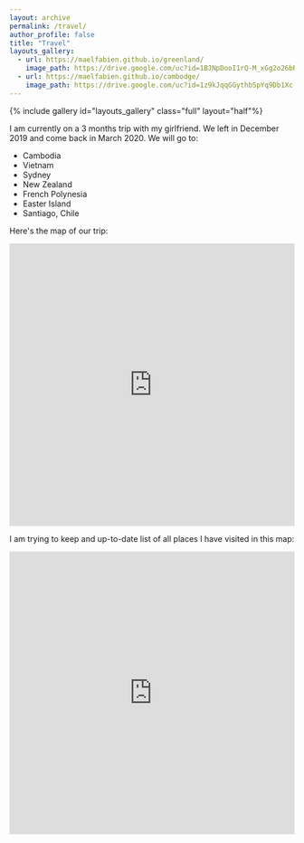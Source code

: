 ```yaml
---
layout: archive
permalink: /travel/
author_profile: false
title: "Travel"
layouts_gallery:
  - url: https://maelfabien.github.io/greenland/
    image_path: https://drive.google.com/uc?id=1BJNpDooI1rQ-M_xGg2o26bR8v-aPZkzY
  - url: https://maelfabien.github.io/cambodge/
    image_path: https://drive.google.com/uc?id=1z9kJqqGGythbSpYq9Db1Xc-5Mw7s6AA_
---
```


{% include gallery id="layouts_gallery" class="full" layout="half"%}

I am currently on a 3 months trip with my girlfriend. We left in December 2019 and come back in March 2020. We will go to:
- Cambodia
- Vietnam
- Sydney
- New Zealand
- French Polynesia
- Easter Island
- Santiago, Chile

Here's the map of our trip:

<iframe src="https://www.google.com/maps/d/embed?mid=1jiekrGvX0g2xRRYb3TwwyROuIvUaX018" width="100%" height="500" frameBorder="0"></iframe>

I am trying to keep and up-to-date list of all places I have visited in this map:

<iframe src="https://www.google.com/maps/d/u/0/embed?mid=1VWuZwynxjcC3zpH3tX6cceM2D3367RfL" width="100%" height="500" frameBorder="0"></iframe>